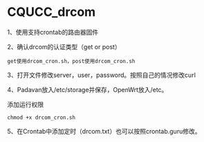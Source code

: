 # CQUCC_drcom

1、使用支持crontab的路由器固件

2、确认drcom的认证类型（get or post）

    get使用drcom_cron.sh，post使用drcom_cron.sh
  
3、打开文件修改server，user，password。按照自己的情况修改curl

4、Padavan放入/etc/storage并保存，OpenWrt放入/etc。

  添加运行权限
  
    chmod +x drcom_cron.sh

5、在Crontab中添加定时（drcom.txt）也可以按照crontab.guru修改。
